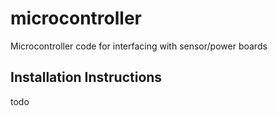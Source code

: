 # microcontroller
Microcontroller code for interfacing with sensor/power boards


## Installation Instructions
todo
